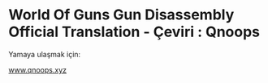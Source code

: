 # World Of Guns Gun Disassembly Official Translation - Çeviri : Qnoops

Yamaya ulaşmak için:

www.qnoops.xyz
